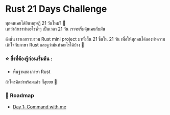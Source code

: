 # Rust 21 Days Challenge

ทุกคนเคยได้ยินทฤษฎี 21 วันไหม? 🤔 
<br />
เขาว่าถ้าเราทำอะไรซ้ำๆ เป็นเวลา 21 วัน เราจะเริ่มคุ้นเคยกับมัน
<br />

ดังนั้น เราเลยรวบรวม Rust mini project มาทั้งสิ้น 21 ชิ้นใน 21 วัน
เพื่อให้ทุกคนได้ลองทำความเข้าใจกับภาษา Rust และดูว่ามันทำอะไรได้บ้าง 💪

### ⭐️ สิ่งที่ต้องรู้ก่อนเริ่มต้น :
- พื้นฐานของภาษา Rust

ถ้าใครคิดว่าพร้อมแล้ว ก็ลุยยย 🚀

### 🏁 Roadmap
- [Day 1: Command with me](./day1/intro.md)
